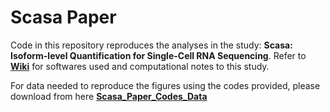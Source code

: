 # Scasa Paper

Code in this repository reproduces the analyses in the study: __Scasa: Isoform-level Quantification for Single-Cell RNA Sequencing__.
Refer to [__Wiki__](https://github.com/eudoraleer/Scasa_Paper/wiki) for softwares used and computational notes to this study.

For data needed to reproduce the figures using the codes provided, please download from here [__Scasa_Paper_Codes_Data__](https://www.dropbox.com/sh/286ixd3onb9pi5z/AAAGbx58S7hwrSaLBOtEjPAfa?dl=0)
